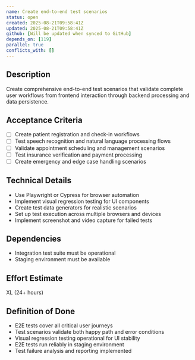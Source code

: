 ```yaml
---
name: Create end-to-end test scenarios
status: open
created: 2025-08-21T09:58:41Z
updated: 2025-08-21T09:58:41Z
github: [Will be updated when synced to GitHub]
depends_on: [119]
parallel: true
conflicts_with: []
---
```


## Description
Create comprehensive end-to-end test scenarios that validate complete user workflows from frontend interaction through backend processing and data persistence.

## Acceptance Criteria
- [ ] Create patient registration and check-in workflows
- [ ] Test speech recognition and natural language processing flows
- [ ] Validate appointment scheduling and management scenarios
- [ ] Test insurance verification and payment processing
- [ ] Create emergency and edge case handling scenarios

## Technical Details
- Use Playwright or Cypress for browser automation
- Implement visual regression testing for UI components
- Create test data generators for realistic scenarios
- Set up test execution across multiple browsers and devices
- Implement screenshot and video capture for failed tests

## Dependencies
- Integration test suite must be operational
- Staging environment must be available

## Effort Estimate
XL (24+ hours)

## Definition of Done
- E2E tests cover all critical user journeys
- Test scenarios validate both happy path and error conditions
- Visual regression testing operational for UI stability
- E2E tests run reliably in staging environment
- Test failure analysis and reporting implemented